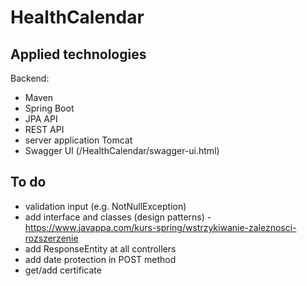 # HealthCalendar

## Applied technologies
Backend:
- Maven
- Spring Boot
- JPA API
- REST API
- server application Tomcat
- Swagger UI (/HealthCalendar/swagger-ui.html)

## To do
- validation input (e.g. NotNullException)
- add interface and classes (design patterns) - https://www.javappa.com/kurs-spring/wstrzykiwanie-zaleznosci-rozszerzenie
- add ResponseEntity at all controllers
- add date protection in POST method
- get/add certificate